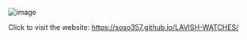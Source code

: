 ![image](https://github.com/soso357/LAVISH-WATCHES/assets/71021912/32e02bcc-afa8-4098-8f1b-443642f4e54c)

Click to visit the website:  https://soso357.github.io/LAVISH-WATCHES/
